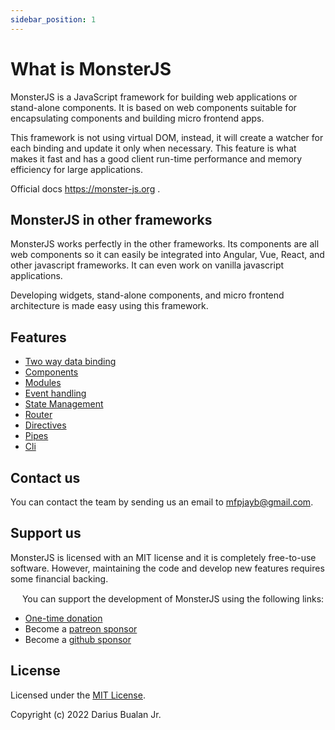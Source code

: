 ```yaml
---
sidebar_position: 1
---
```


# What is MonsterJS

MonsterJS is a JavaScript framework for building web applications or stand-alone components.
It is based on web components suitable for encapsulating components and building micro frontend apps.

This framework is not using virtual DOM, instead, it will create a watcher for each binding and update it only when necessary.
This feature is what makes it fast and has a good client run-time performance and memory efficiency for large applications.

Official docs https://monster-js.org .

## MonsterJS in other frameworks

MonsterJS works perfectly in the other frameworks.
Its components are all web components so it can easily be integrated into Angular, Vue, React, and other javascript frameworks.
It can even work on vanilla javascript applications.

Developing widgets, stand-alone components, and micro frontend architecture is made easy using this framework.

## Features

* [Two way data binding](/docs/main-concept/data-binding)
* [Components](/docs/main-concept/component)
* [Modules](/docs/main-concept/module)
* [Event handling](/docs/main-concept/event-handling)
* [State Management](/docs/available-packages/store)
* [Router](/docs/available-packages/router)
* [Directives](/docs/main-concept/directives)
* [Pipes](/docs/main-concept/pipes)
* [Cli](/docs/cli/cli-what-is-cli)

## Contact us


You can contact the team by sending us an email to [mfpjayb@gmail.com](mailto:mfpjayb@gmail.com).

## Support us

MonsterJS is licensed with an MIT license and it is completely free-to-use software.
However, maintaining the code and develop new features requires some financial backing.

<p>
<img width="15px" height="15px" style={{marginRight: "5px"}} src='https://github.githubassets.com/images/icons/emoji/heart.png'></img>
You can support the development of MonsterJS using the following links:
</p>

- [One-time donation](https://www.paypal.com/paypalme/dariusbualan)
- Become a [patreon sponsor](https://www.patreon.com/monsterjs)
- Become a [github sponsor](https://github.com/sponsors/monster-js)

## License

Licensed under the [MIT License](/docs/license).

Copyright (c) 2022 Darius Bualan Jr.
